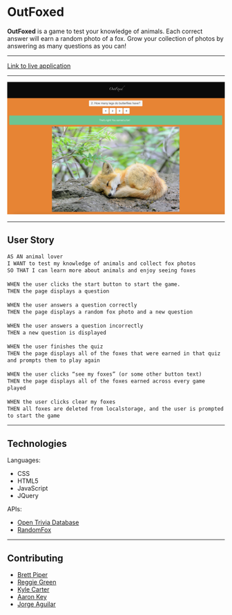 # OutFoxed

**OutFoxed** is a game to test your knowledge of animals. Each correct answer will earn a random photo of a fox. Grow your collection of photos by answering as many questions as you can!

---

[Link to live application](https://bpiper91.github.io/outfoxed/)

---

![Image of application](./assets/images/example-image.png)

---

## User Story
```
AS AN animal lover
I WANT to test my knowledge of animals and collect fox photos
SO THAT I can learn more about animals and enjoy seeing foxes

WHEN the user clicks the start button to start the game.
THEN the page displays a question

WHEN the user answers a question correctly
THEN the page displays a random fox photo and a new question

WHEN the user answers a question incorrectly
THEN a new question is displayed

WHEN the user finishes the quiz
THEN the page displays all of the foxes that were earned in that quiz and prompts them to play again

WHEN the user clicks “see my foxes” (or some other button text)
THEN the page displays all of the foxes earned across every game played

WHEN the user clicks clear my foxes
THEN all foxes are deleted from localstorage, and the user is prompted to start the game
```
---

## Technologies

Languages:
- CSS
- HTML5
- JavaScript
- JQuery

APIs:
- [Open Trivia Database](https://opentdb.com)
- [RandomFox](https://randomfox.ca)

---

## Contributing

- [Brett Piper](https://github.com/bpiper91)
- [Reggie Green](https://github.com/Greenreggie10)
- [Kyle Carter](https://github.com/KCarter134)
- [Aaron Key](https://github.com/AaronMikelKey)
- [Jorge Aguilar](https://github.com/JorgeAguilarNC)